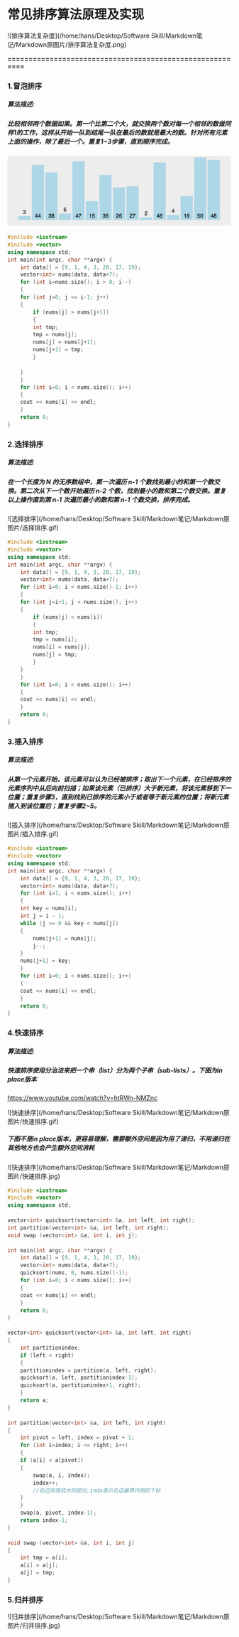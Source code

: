 # 常见排序算法原理及实现

![排序算法复杂度](/home/hans/Desktop/Software Skill/Markdown笔记/Markdown原图片/排序算法复杂度.png)

**=========================================================**

### 1.冒泡排序

##### 算法描述:

##### 比较相邻两个数据如果。第一个比第二个大，就交换两个数对每一个相邻的数做同样1的工作，这样从开始一队到结尾一队在最后的数就是最大的数。针对所有元素上面的操作，除了最后一个。重复1~3步骤，直到顺序完成。

![冒泡排序](https://github.com/LiLiu1118/Leetcode-Solution/blob/main/Markdown%20Photos/%E5%86%92%E6%B3%A1%E6%8E%92%E5%BA%8F.gif)

```c++
#include <iostream>
#include <vector>
using namespace std;
int main(int argc, char **argv) {
    int data[] = {9, 1, 4, 3, 20, 17, 19};
    vector<int> nums(data, data+7);
    for (int i=nums.size(); i > 0; i--)
    {
	for (int j=0; j <= i-1; j++)
	{
	    if (nums[j] > nums[j+1])
	    {
		int tmp;
		tmp = nums[j];
		nums[j] = nums[j+1];
		nums[j+1] = tmp;
	    }
	    
	}
    }
    for (int i=0; i < nums.size(); i++)
    {
	cout << nums[i] << endl;
    }    
    return 0;
}
```

### 2.选择排序

##### 算法描述:

##### 在一个长度为 N 的无序数组中，第一次遍历 n-1 个数找到最小的和第一个数交换。第二次从下一个数开始遍历 n-2 个数，找到最小的数和第二个数交换。重复以上操作直到第 n-1 次遍历最小的数和第 n-1 个数交换，排序完成。

![选择排序](/home/hans/Desktop/Software Skill/Markdown笔记/Markdown原图片/选择排序.gif)

```c++
#include <iostream>
#include <vector>
using namespace std;
int main(int argc, char **argv) {
    int data[] = {9, 1, 4, 3, 20, 17, 19};
    vector<int> nums(data, data+7);
    for (int i=0; i < nums.size()-1; i++)
    {
	for (int j=i+1; j < nums.size(); j++)
	{
	    if (nums[j] < nums[i])
	    {
		int tmp;
		tmp = nums[i];
		nums[i] = nums[j];
		nums[j] = tmp;
	    }    
	}
    }
    for (int i=0; i < nums.size(); i++)
    {
	cout << nums[i] << endl;
    }    
    return 0;
}
```

### 3.插入排序

##### 算法描述:

##### 从第一个元素开始，该元素可以认为已经被排序；取出下一个元素，在已经排序的元素序列中从后向前扫描；如果该元素（已排序）大于新元素，将该元素移到下一位置；重复步骤3，直到找到已排序的元素小于或者等于新元素的位置；将新元素插入到该位置后；重复步骤2~5。

![插入排序](/home/hans/Desktop/Software Skill/Markdown笔记/Markdown原图片/插入排序.gif)

```c++
#include <iostream>
#include <vector>
using namespace std;
int main(int argc, char **argv) {
    int data[] = {9, 1, 4, 3, 20, 17, 19};
    vector<int> nums(data, data+7);
    for (int i=1; i < nums.size(); i++)
    {
	int key = nums[i];
	int j = i - 1;
	while (j >= 0 && key < nums[j])
	{
	    nums[j+1] = nums[j];
	    j--;
	}
	nums[j+1] = key;	
    }
    for (int i=0; i < nums.size(); i++)
    {
	cout << nums[i] << endl;
    }    
    return 0;
}
```

### 4.快速排序

##### 算法描述:

##### 快速排序使用分治法来把一个串（list）分为两个子串（sub-lists）。下图为in place版本

https://www.youtube.com/watch?v=htRWn-NMZnc

![快速排序](/home/hans/Desktop/Software Skill/Markdown笔记/Markdown原图片/快速排序.gif)

##### 下图不是in place版本，更容易理解，需要额外空间是因为用了递归，不用递归在其他地方也会产生额外空间消耗

![快速排序](/home/hans/Desktop/Software Skill/Markdown笔记/Markdown原图片/快速排序.jpg)

```c++
#include <iostream>
#include <vector>
using namespace std;

vector<int> quicksort(vector<int> &a, int left, int right);
int partition(vector<int> &a, int left, int right);
void swap (vector<int> &a, int i, int j);

int main(int argc, char **argv) {
    int data[] = {9, 1, 4, 3, 20, 17, 19};
    vector<int> nums(data, data+7);
    quicksort(nums, 0, nums.size()-1);     
    for (int i=0; i < nums.size(); i++)
    {
	cout << nums[i] << endl;
    }
    return 0;
}

vector<int> quicksort(vector<int> &a, int left, int right)
{
    int partitionindex;
    if (left < right)
    {
	partitionindex = partition(a, left, right);
	quicksort(a, left, partitionindex-1);
	quicksort(a, partitionindex+1, right);
    }
    return a;
}

int partition(vector<int> &a, int left, int right)
{
    int pivot = left, index = pivot + 1;
    for (int i=index; i <= right; i++)
    {
	if (a[i] < a[pivot])
	{
	    swap(a, i, index);   
	    index++;
	    //右边存放较大的部分,indx表示右边最靠内侧的下标
	}
    }
    swap(a, pivot, index-1);
    return index-1;
}

void swap (vector<int> &a, int i, int j)
{
    int tmp = a[i];
    a[i] = a[j];
    a[j] = tmp;
}
```

### 5.归并排序

![归并排序](/home/hans/Desktop/Software Skill/Markdown笔记/Markdown原图片/归并排序.jpg)

